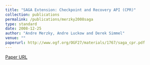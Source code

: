 ```yaml
---
title: "SAGA Extension: Checkpoint and Recovery API (CPR)"
collection: publications
permalink: /publications/merzky2008saga
type: standard
date: 2008-12-25
author: "Andre Merzky, Andre Luckow and Derek Simmel"
venue: ""
paperurl: http://www.ogf.org/OGF27/materials/1767/saga_cpr.pdf
---
```

[Paper URL](http://www.ogf.org/OGF27/materials/1767/saga_cpr.pdf)

